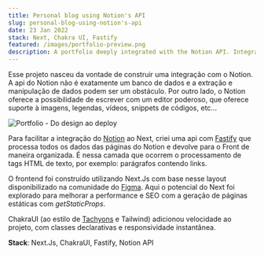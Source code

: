 ```yaml
---
title: Personal blog using Notion's API
slug: personal-blog-using-notion's-api
date: 23 Jan 2022
stack: Next, Chakra UI, Fastify
featured: /images/portfolio-preview.png
description: A portfolio deeply integrated with the Notion API. Integration with notion makes it easy to manage and create new content.
---
```


Esse projeto nasceu da vontade de construir uma integração com o Notion. A api do Notion não é exatamente um banco de dados e a extração e manipulação de dados podem ser um obstáculo. Por outro lado, o Notion oferece a possibilidade de escrever com um editor poderoso, que oferece suporte à imagens, legendas, vídeos, snippets de códigos, etc...

![Portfolio - Do design ao deploy](/images/portfolio1.png)

Para facilitar a integração do [Notion](http://notion.so/) ao Next, criei uma api com [Fastify](https://www.fastify.io/) que processa todos os dados das páginas do Notion e devolve para o Front de maneira organizada. É nessa camada que ocorrem o processamento de tags HTML de texto, por exemplo: parágrafos contendo links.

O frontend foi construído utilizando Next.Js com base nesse layout disponibilizado na comunidade do [Figma](https://www.figma.com/community/file/882879599442878081). Aqui o potencial do Next foi explorado para melhorar a performance e SEO com a geração de páginas estáticas com _getStaticProps_.

ChakraUI (ao estilo de [Tachyons](https://tachyons.io/) e Tailwind) adicionou velocidade ao projeto, com classes declarativas e responsividade instantânea.

**Stack**: Next.Js, ChakraUI, Fastify, Notion API
